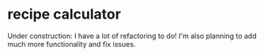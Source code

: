 # recipe calculator
Under construction: 
I have a lot of refactoring to do! I'm also planning to add much more functionality and fix issues.

